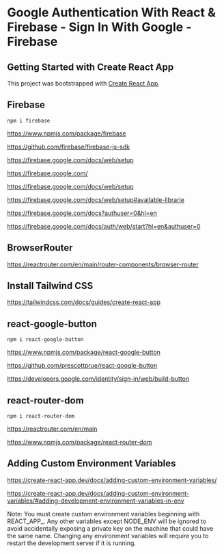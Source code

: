 # Google Authentication With React & Firebase - Sign In With Google - Firebase

## Getting Started with Create React App

This project was bootstrapped with [Create React App](https://github.com/facebook/create-react-app).

## Firebase

`npm i firebase`

<https://www.npmjs.com/package/firebase>

<https://github.com/firebase/firebase-js-sdk>

<https://firebase.google.com/docs/web/setup>

<https://firebase.google.com/>

<https://firebase.google.com/docs/web/setup>

<https://firebase.google.com/docs/web/setup#available-librarie>

<https://firebase.google.com/docs?authuser=0&hl=en>

<https://firebase.google.com/docs/auth/web/start?hl=en&authuser=0>

## BrowserRouter

<https://reactrouter.com/en/main/router-components/browser-router>

## Install Tailwind CSS

<https://tailwindcss.com/docs/guides/create-react-app>

## react-google-button

`npm i react-google-button`

<https://www.npmjs.com/package/react-google-button>

<https://github.com/prescottprue/react-google-button>

<https://developers.google.com/identity/sign-in/web/build-button>

## react-router-dom

`npm i react-router-dom`

<https://reactrouter.com/en/main>

<https://www.npmjs.com/package/react-router-dom>

## Adding Custom Environment Variables

<https://create-react-app.dev/docs/adding-custom-environment-variables/>

<https://create-react-app.dev/docs/adding-custom-environment-variables/#adding-development-environment-variables-in-env>

Note: You must create custom environment variables beginning with REACT_APP_. Any other variables except NODE_ENV will be ignored to avoid accidentally exposing a private key on the machine that could have the same name. Changing any environment variables will require you to restart the development server if it is running.
